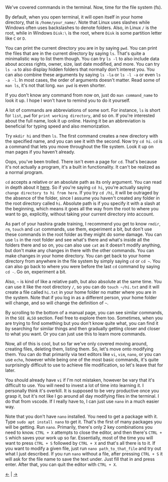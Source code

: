 We've covered commands in the terminal. Now, time for the file system (fs).

By default, when you open terminal, it will open itself in your home directory, that is `/home/your_name/`. Note that Linux uses slashes while Windows often uses backslashes to denote folders. Also, in Linux `/` is the root, while in Windows `Disk:\` is the root, where `Disk` is some partition letter like `C` or `D`.

You can print the current directory you are in by saying `pwd`. You can print the files that are in the current directory by saying `ls`. That's quite a minimalistic way to list them though. You can try `ls -l` to also include data about access rights, owner, size, last date modified, and more. You can try `ls -a` to also display hidden folders that normally don't interest you. You can also combine these arguments by saying `ls -la` or `ls -l -a` or even `ls -a -l`. In most cases, the order of arguments doesn't matter. Read some of `man ls`, it's not that long. `man pwd` is even shorter.

If you don't know any command from now on, just do `man command_name` to look it up. I hope I won't have to remind you to do it yourself.

A lot of commands are abbreviations of some sort. For instance, `ls` is short for `list`, `pwd` for `print working directory`, and so on. If you're interested about the full name, look it up online. Having it be an abbreviation is beneficial for typing speed and also memorization.

Try `mkdir hi` and then `ls`. The first command creates a new directory with the specified name, and you can see it with the second. Now try `cd hi`. `cd` is a command that lets you move throughout the file system. Look it up on man pages if you haven't already.

Oops, you've been trolled. There isn't even a page for `cd`. That's because it's not actually a program, it's a built in functionality. It can't be realized as a normal program.

`cd` accepts a relative or an absolute path as its only argument. You can read in depth about it [here](https://man7.org/linux/man-pages/man1/cd.1p.html). So if you're saying `cd hi`, you're actually saying `change directory to hi from here`. If you try `cd /hi`, it will be outraged by the absence of the folder, since I assume you haven't created any folder in the root directory called `hi`. Absolute path is if you specify it with a slash at the beginning, which means it goes all the way from the root to where you want to go, explicitly, without taking your current directory into account.

As part of your hashira grade training, I recommend you get to know `rmdir`, `rm`, `touch` and `cat` commands, use them, experiment a bit, but don't use these commands in the root folder as they might do some damage. You can use `ls` in the root folder and see what's there and what's inside all the folders there and so on, you can also use `cat` as it doesn't modify anything, but don't make any changes in there with the other commands. You can make changes in your home directory. You can get back to your home directory from anywhere in the file system by simply saying `cd` or `cd ~`. You can also go back to where you were before the last `cd` command by saying `cd -`. Go on, experiment a bit.

Also, `~` is kind of like a relative path, but also absolute at the same time. You can use it like the root directory `/`, so you can do `touch ~/hi.txt` and it will create a file called `hi.txt` in your home folder no matter where you are in the system. Note that if you log in as a different person, your home folder will change, and so will change the definition of `~`.

By scrolling to the bottom of a manual page, you can see similar commands, in the `SEE ALSO` section. Feel free to explore them too. Sometimes, when you are trying to find something but you don't know quite what, you can find it by searching for similar things and then gradually getting closer and closer to what you want. Or you can just use this to learn more commands.

Now, all of this is cool, but so far we've only covered moving around, creating files, deleting them, listing them. So, let's move onto modifying them. You can do that primarily via text editors like `vi`, `vim`, `nano`, or you can use `echo`, however while being one of the most basic commands, it's quite surprisingly difficult to use to achieve file modification, so let's leave that for later.

You should already have `vi` if I'm not mistaken, however be vary that it's difficult to use. You will need to invest a lot of time into learning it. I personally think it's overkill. It is supposed to be very productive once you grasp it, but it's not like I go around all day modifying files in the terminal. I do that from vscode. If I really have to, I can just use `nano` in a much easier way.

Note that you don't have `nano` installed. You need to get a package with it. Type `sudo apt install nano` to get it. That's the first of many packages you will be getting. Run `nano`. Primarily, there's only 2 key combinations you need to know. `CTRL + X` attempts to close the editor, and then there's `CTRL + S` which saves your work up so far. Essentially, most of the time you will want to press `CTRL + S` followed by `CTRL + X` and that's all there is to it. If you want to modify a given file, just run `nano path_to_that_file` and try out what I just described. If you run `nano` without a file, after pressing `CTRL + S` it will ask for the file name to save the text under. Just fill that in and press enter. After that, you can quit the editor with `CTRL + X`.

[←](../terminal/terminal.md) | [→](../advanced_commands/advanced_commands.md)
